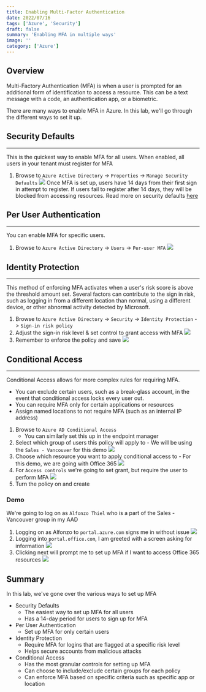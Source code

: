 ```yaml
---
title: Enabling Multi-Factor Authentication
date: 2022/07/16
tags: ['Azure', 'Security']
draft: false
summary: 'Enabling MFA in multiple ways'
image: ''
category: ['Azure']
---
```


## Overview

Multi-Factory Authentication (MFA) is when a user is prompted for an additional form of identification to access a resource. This can be a text message with a code, an authentication app, or a biometric.

There are many ways to enable MFA in Azure. In this lab, we'll go through the different ways to set it up.

## Security Defaults

---

This is the quickest way to enable MFA for all users. When enabled, all users in your tenant must register for MFA

1. Browse to `Azure Active Directory` -> `Properties` -> `Manage Security Defaults`
   ![](https://bui.blob.core.windows.net/labs/Lab_2022_07_16_50_53.webp)
   Once MFA is set up, users have 14 days from their first sign in attempt to register. If users fail to register after 14 days, they will be blocked from accessing resources.
   Read more on security defaults [here](https://docs.microsoft.com/en-us/azure/active-directory/fundamentals/concept-fundamentals-security-defaults#require-all-users-to-register-for-azure-ad-multi-factor-authentication)

## Per User Authentication

---

You can enable MFA for specific users.

1. Browse to `Azure Active Directory` -> `Users` -> `Per-user MFA`
   ![](https://bui.blob.core.windows.net/labs/Lab_2022_07_16_54_57.webp)

## Identity Protection

---

This method of enforcing MFA activates when a user's risk score is above the threshold amount set. Several factors can contribute to the sign in risk, such as logging in from a different location than normal, using a different device, or other abnormal activity detected by Microsoft.

1. Browse to `Azure Active Directory` -> `Security` -> `Identity Protection` -> `Sign-in risk policy`
2. Adjust the sign-in risk level & set control to grant access with MFA
   ![](https://bui.blob.core.windows.net/labs/Lab_2022_07_16_02_04.webp)
3. Remember to enforce the policy and save
   ![](https://bui.blob.core.windows.net/labs/Lab_2022_07_16_02_41.webp)

## Conditional Access

---

Conditional Access allows for more complex rules for requiring MFA.

- You can exclude certain users, such as a break-glass account, in the event that conditional access locks every user out.
- You can require MFA only for certain applications or resources
- Assign named locations to not require MFA (such as an internal IP address)

1. Browse to `Azure AD Conditional Access`
   - You can similarly set this up in the endpoint manager
2. Select which group of users this policy will apply to - We will be using the `Sales - Vancouver` for this demo
   ![](https://bui.blob.core.windows.net/labs/Lab_2022_07_16_10_49.webp)
3. Choose which resource you want to apply conditional access to - For this demo, we are going with Office 365
   ![](https://bui.blob.core.windows.net/labs/Lab_2022_07_16_34_21.webp)
4. For `Access controls` we're going to set grant, but require the user to perform MFA
   ![](https://bui.blob.core.windows.net/labs/Lab_2022_07_16_16_12.webp)
5. Turn the policy on and create

### Demo

We're going to log on as `Alfonzo Thiel` who is a part of the Sales - Vancouver group in my AAD

1. Logging on as Alfonzo to `portal.azure.com` signs me in without issue
   ![](https://bui.blob.core.windows.net/labs/Lab_2022_07_16_35_41.webp)
2. Logging into `portal.office.com`, I am greeted with a screen asking for information
   ![](https://bui.blob.core.windows.net/labs/Lab_2022_07_16_36_16.webp)
3. Clicking next will prompt me to set up MFA if I want to access Office 365 resources
   ![](https://bui.blob.core.windows.net/labs/Lab_2022_07_16_38_11.webp)

## Summary

In this lab, we've gone over the various ways to set up MFA

- Security Defaults
  - The easiest way to set up MFA for all users
  - Has a 14-day period for users to sign up for MFA
- Per User Authentication
  - Set up MFA for only certain users
- Identity Protection
  - Require MFA for logins that are flagged at a specific risk level
  - Helps secure accounts from malicious attacks
- Conditional Access
  - Has the most granular controls for setting up MFA
  - Can choose to include/exclude certain groups for each policy
  - Can enforce MFA based on specific criteria such as specific app or location
